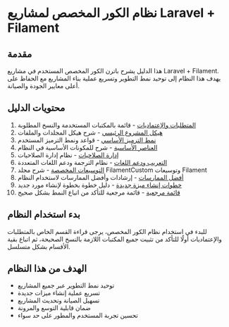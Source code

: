 # نظام الكور المخصص لمشاريع Laravel + Filament

## مقدمة

هذا الدليل يشرح باترن الكور المخصص المستخدم في مشاريع Laravel + Filament. يهدف هذا النظام إلى توحيد نمط التطوير وتسريع عملية بناء المشاريع مع الحفاظ على أعلى معايير الجودة والصيانة.

## محتويات الدليل

1. [المتطلبات والإعتماديات](./01-dependencies.md) - قائمة بالمكتبات المستخدمة والنسخ المطلوبة
2. [هيكل المشروع الرئيسي](./02-project-structure.md) - شرح هيكل المجلدات والملفات
3. [نمط الترميز الأساسي](./03-coding-pattern.md) - قواعد ونمط الترميز المستخدم
4. [العناصر الأساسية](./04-core-components.md) - شرح للمكونات الأساسية في النظام
5. [إدارة الصلاحيات](./05-permissions.md) - نظام إدارة الصلاحيات
6. [التعريب ودعم اللغات](./06-localization.md) - نظام الترجمة ودعم اللغات المتعددة
7. [التوسيعات المخصصة](./07-custom-extensions.md) - شرح مجلد FilamentCustom وتوسيعات Filament
8. [أفضل الممارسات](./08-best-practices.md) - إرشادات وأفضل الممارسات لاستخدام النظام
9. [خطوات إنشاء ميزة جديدة](./09-feature-development.md) - دليل خطوة بخطوة لإنشاء مورد جديد
10. [قائمة مرجعية](./10-checklist.md) - قائمة مرجعية للتأكد من اتباع النمط بشكل صحيح

## بدء استخدام النظام

للبدء في استخدام نظام الكور المخصص، يرجى قراءة القسم الخاص بالمتطلبات والإعتماديات أولًا للتأكد من تثبيت جميع المكتبات اللازمة بالنسخ الصحيحة، ثم اتباع بقية الأقسام بشكل متسلسل.

## الهدف من هذا النظام

- توحيد نمط التطوير عبر جميع المشاريع
- تسريع عملية إنشاء ميزات جديدة
- تسهيل الصيانة وتحديث المشاريع
- ضمان قابلية التوسع والمرونة
- تحسين تجربة المستخدم والمطور على حد سواء
